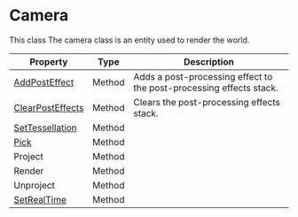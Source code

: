 # Camera #
This class The camera class is an entity used to render the world.

| Property | Type | Description |
| ----- | ----- | ----- |
| [AddPostEffect](API_Camera_AddPostEffect.md) | Method | Adds a post-processing effect to the post-processing effects stack. | 
| [ClearPostEffects](API_ClearPostEffects.md) | Method | Clears the post-processing effects stack. |
| [SetTessellation](API_Camera_SetTessellation.md) | Method |  |
| [Pick](API_Camera_Pick.md) | Method | |
| Project | Method | |
| Render | Method | |
| Unproject | Method | |
| [SetRealTime](API_Camera_SetRealTime.md) | Method | |
